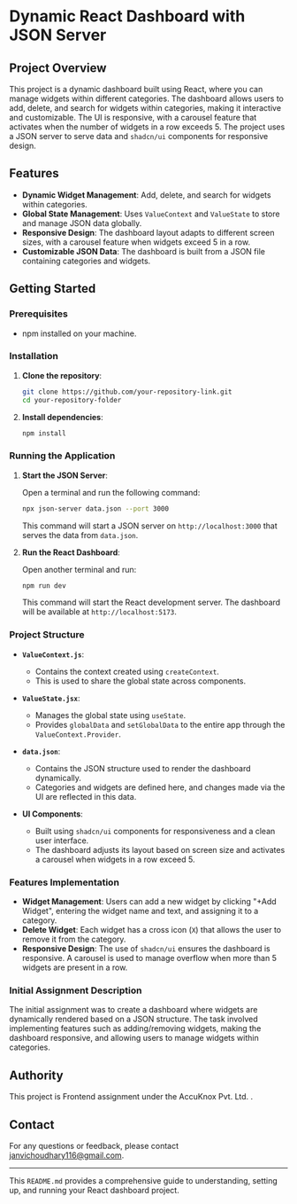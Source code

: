 # Dynamic React Dashboard with JSON Server

## Project Overview

This project is a dynamic dashboard built using React, where you can manage widgets within different categories. The dashboard allows users to add, delete, and search for widgets within categories, making it interactive and customizable. The UI is responsive, with a carousel feature that activates when the number of widgets in a row exceeds 5. The project uses a JSON server to serve data and `shadcn/ui` components for responsive design.

## Features

- **Dynamic Widget Management**: Add, delete, and search for widgets within categories.
- **Global State Management**: Uses `ValueContext` and `ValueState` to store and manage JSON data globally.
- **Responsive Design**: The dashboard layout adapts to different screen sizes, with a carousel feature when widgets exceed 5 in a row.
- **Customizable JSON Data**: The dashboard is built from a JSON file containing categories and widgets.

## Getting Started

### Prerequisites

- npm installed on your machine.

### Installation

1. **Clone the repository**:
    ```bash
    git clone https://github.com/your-repository-link.git
    cd your-repository-folder
    ```

2. **Install dependencies**:
    ```bash
    npm install
    ```

### Running the Application

1. **Start the JSON Server**:

    Open a terminal and run the following command:
    ```bash
    npx json-server data.json --port 3000
    ```

    This command will start a JSON server on `http://localhost:3000` that serves the data from `data.json`.

2. **Run the React Dashboard**:

    Open another terminal and run:
    ```bash
    npm run dev
    ```

    This command will start the React development server. The dashboard will be available at `http://localhost:5173`.

### Project Structure

- **`ValueContext.js`**: 
    - Contains the context created using `createContext`.
    - This is used to share the global state across components.

- **`ValueState.jsx`**: 
    - Manages the global state using `useState`.
    - Provides `globalData` and `setGlobalData` to the entire app through the `ValueContext.Provider`.

- **`data.json`**:
    - Contains the JSON structure used to render the dashboard dynamically. 
    - Categories and widgets are defined here, and changes made via the UI are reflected in this data.

- **UI Components**:
    - Built using `shadcn/ui` components for responsiveness and a clean user interface.
    - The dashboard adjusts its layout based on screen size and activates a carousel when widgets in a row exceed 5.

### Features Implementation

- **Widget Management**: Users can add a new widget by clicking "+Add Widget", entering the widget name and text, and assigning it to a category.
- **Delete Widget**: Each widget has a cross icon (`X`) that allows the user to remove it from the category.
- **Responsive Design**: The use of `shadcn/ui` ensures the dashboard is responsive. A carousel is used to manage overflow when more than 5 widgets are present in a row.

### Initial Assignment Description

The initial assignment was to create a dashboard where widgets are dynamically rendered based on a JSON structure. The task involved implementing features such as adding/removing widgets, making the dashboard responsive, and allowing users to manage widgets within categories.


## Authority

This project is Frontend assignment under the AccuKnox Pvt. Ltd. .

## Contact

For any questions or feedback, please contact janvichoudhary116@gmail.com.

---

This `README.md` provides a comprehensive guide to understanding, setting up, and running your React dashboard project.